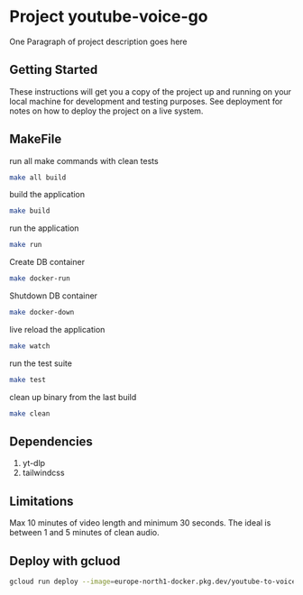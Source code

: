 # Project youtube-voice-go

One Paragraph of project description goes here

## Getting Started

These instructions will get you a copy of the project up and running on your local machine for development and testing purposes. See deployment for notes on how to deploy the project on a live system.

## MakeFile

run all make commands with clean tests
```bash
make all build
```

build the application
```bash
make build
```

run the application
```bash
make run
```

Create DB container
```bash
make docker-run
```

Shutdown DB container
```bash
make docker-down
```

live reload the application
```bash
make watch
```

run the test suite
```bash
make test
```

clean up binary from the last build
```bash
make clean
```

## Dependencies

1. yt-dlp
2. tailwindcss

## Limitations
Max 10 minutes of video length and minimum 30 seconds. The ideal is between 1 and 5 minutes of clean audio.

## Deploy with gcluod

```bash
gcloud run deploy --image=europe-north1-docker.pkg.dev/youtube-to-voice/youtube-to-voice-repo/youtube-to-voice-image:tag1
```

